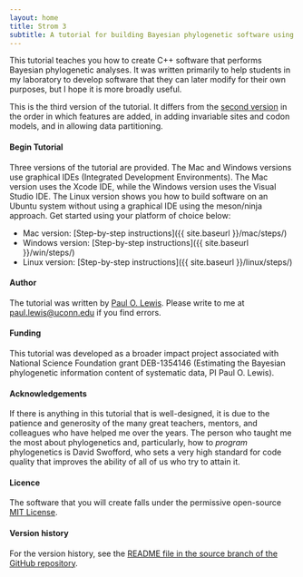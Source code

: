 ```yaml
---
layout: home
title: Strom 3
subtitle: A tutorial for building Bayesian phylogenetic software using C++
---
```

<!-- <div class="row" style="display: flex; align-items: center;">
<div class="col-sm-10 col-xs-8">
  <h1 style="font-size: 2.5rem"><b>Strom 3</b></h1>
  <h3>A tutorial for building Bayesian phylogenetic software using C++</h3>
</div>
</div> -->

This tutorial teaches you how to create C++ software that performs Bayesian phylogenetic analyses. It was written primarily to help students in my laboratory to develop software that they can later modify for their own purposes, but I hope it is more broadly useful.

This is the third version of the tutorial. It differs from the [second version](https://phylogeny.uconn.edu/tutorial-v2/) in the order in which features are added, in adding invariable sites and codon models, and in allowing data partitioning. 

#### Begin Tutorial

Three versions of the tutorial are provided. The Mac and Windows versions use graphical IDEs (Integrated Development Environments). The Mac version uses the Xcode IDE, while the Windows version uses the Visual Studio IDE. The Linux version shows you how to build software on an Ubuntu system without using a graphical IDE using the meson/ninja approach. Get started using your platform of choice below:

* Mac version: [Step-by-step instructions]({{ site.baseurl }}/mac/steps/)
* Windows version: [Step-by-step instructions]({{ site.baseurl }}/win/steps/)
* Linux version: [Step-by-step instructions]({{ site.baseurl }}/linux/steps/)

#### Author

The tutorial was written by [Paul O. Lewis](http://phylogeny.uconn.edu). Please write to me at [paul.lewis@uconn.edu](mailto:paul.lewis@uconn.edu) if you find errors.

#### Funding
This tutorial was developed as a broader impact project associated with National Science Foundation grant DEB-1354146 (Estimating the Bayesian phylogenetic information content of systematic data, PI Paul O. Lewis).

#### Acknowledgements

If there is anything in this tutorial that is well-designed, it is due to the patience and generosity of the many great teachers, mentors, and colleagues who have helped me over the years. The person who taught me the most about phylogenetics and, particularly, how to _program_ phylogenetics is David Swofford, who sets a very high standard for code quality that improves the ability of all of us who try to attain it.

#### Licence
The software that you will create falls under the permissive open-source [MIT License](license.html).

#### Version history

For the version history, see the [README file in the source branch of the GitHub repository](https://github.com/stromtutorial/stromtutorial.github.io/tree/source).
